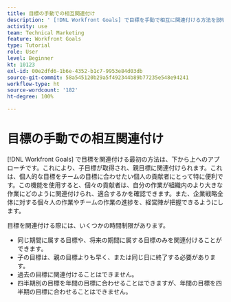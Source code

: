 ```yaml
---
title: 目標の手動での相互関連付け
description: ' [!DNL Workfront Goals] で目標を手動で相互に関連付ける方法を説明します。'
activity: use
team: Technical Marketing
feature: Workfront Goals
type: Tutorial
role: User
level: Beginner
kt: 10123
exl-id: 00e2dfd6-1b6e-4352-b1c7-9953e84d03db
source-git-commit: 58a545120b29a5f492344b89b77235e548e94241
workflow-type: ht
source-wordcount: '182'
ht-degree: 100%

---
```


# 目標の手動での相互関連付け

[!DNL Workfront Goals] で目標を関連付ける最初の方法は、下から上へのアプローチです。これにより、子目標が取得され、親目標に関連付けられます。これは、個人的な目標をチームの目標に合わせたい個人の貢献者にとって特に便利です。この機能を使用すると、個々の貢献者は、自分の作業が組織内のより大きな作業にどのように関連付けられ、適合するかを確認できます。また、企業戦略全体に対する個々人の作業やチームの作業の進捗を、経営陣が把握できるようにします。

目標を関連付ける際には、いくつかの時間制限があります。

* 同じ期間に属する目標や、将来の期間に属する目標のみを関連付けることができます。
* 子の目標は、親の目標よりも早く、または同じ日に終了する必要があります。
* 過去の目標に関連付けることはできません。
* 四半期別の目標を年間の目標に合わせることはできますが、年間の目標を四半期の目標に合わせることはできません。
